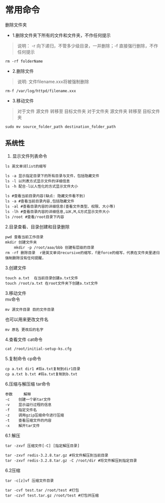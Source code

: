 # 常用命令

删除文件夹

- 1.删除文件夹下所有的文件和文件夹，不作任何提示
>说明： -r  向下递归，不管多少级目录，一并删除；-f 直接强行删除，不作任何提示
~~~~
rm -rf folderName
~~~~

- 2.删除文件
>说明: 文件filename.xxx将被强制删除
~~~~
rm-f /var/log/httpd/filename.xxx
~~~~

- 3.移动文件
>对于文件 源文件 转移至 目标文件夹
>对于文件夹 源文件夹 转移至 目标文件夹
~~~~
sudo mv source_folder_path destination_folder_path
~~~~

## 系统性

1. 显示文件列表命令
~~~~
ls 英文单词list的缩写

ls -a 显示指定目录下的所有目录与文件，包括隐藏文件
ls -l 以列表方式显示文件的详细信息
ls -h 配合-l以人性化的方式显示文件大小
~~~~
~~~~
ls #查看当前目录内容(缺点: 隐藏文件看不到)
ls -a #查看当前目录内容,包括隐藏文件
ls -al #查看目录内容的详细信息(查看文件类型、权限、大小等)
ls -lh #查看目录内容的详细信息,以K,M,G方式显示文件大小
ls /root #查看/root目录下内容
~~~~

2.目录查看、目录创建和目录删除
~~~~
pwd 查看当前工作目录
mkdir 创建文件夹
    mkdir -p /root/aaa/bbb 创建有层级的目录
rm -rf 删除目录  r是英文单词recursive的缩写，f是force的缩写，代表在文件夹里递归强制删除没有任何提醒，
~~~~
3.创建文件
~~~~
touch a.txt  在当前目录创建a.txt文件
touch /root/a.txt 在root文件夹下创建a.txt文件
~~~~

3.移动文件  
mv命令
~~~~
mv 源文件目录 目的文件目录
~~~~

也可以用来更改文件名
~~~~
mv 原名 更改后的名字
~~~~

4.查看文件
cat命令
~~~~
cat /root/initial-setup-ks.cfg
~~~~

5.复制命令
cp命令
~~~~
cp a.txt dir1 #将a.txt复制到dir1目录
cp a.txt b.txt #将a.txt复制到b.txt
~~~~

6.压缩与解压缩
tar命令
~~~~
参数     解释
-c    创建一个新tar文件
-v    显示运行过程的信息
-f    指定文件名
-z    调用gzip压缩命令进行压缩
-t    查看压缩文件的内容
-x    解开tar文件
~~~~

6.1 解压
~~~~
tar -zxvf 压缩文件[-C] [指定解压目录]

tar -zxvf redis-3.2.8.tar.gz #将文件解压到当前目录
tar -zxvf redis-3.2.8.tar.gz -C /root/dir #将文件解压到指定目录
~~~~
6.2压缩
~~~~
tar -c[z]vf 压缩文件目录

tar -cvf test.tar /root/test #打包
tar -czvf test.tar.gz /root/test #打包并压缩
~~~~